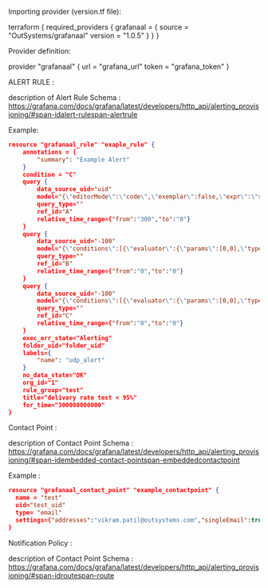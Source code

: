 Importing provider (version.tf file):

terraform {
  required_providers {
    grafanaal = {
      source = "OutSystems/grafanaal"
      version = "1.0.5"
    }
  }
}


Provider definition:

provider "grafanaal" {
  url = "grafana_url"
  token = "grafana_token"
}


ALERT RULE :

description of Alert Rule Schema : https://grafana.com/docs/grafana/latest/developers/http_api/alerting_provisioning/#span-idalert-rulespan-alertrule

Example:

```json
resource "grafanaal_rule" "exaple_rule" {
    annotations = {
        "summary": "Example Alert"
    }
    condition = "C"
    query {
        data_source_uid="uid"
        model="{\"editorMode\":\"code\",\"exemplar\":false,\"expr\":\"sum(increase(outsystems_udp_delivery_messages_success_total{}[$__range]))by(environment)/\\nsum(increase(outsystems_udp_delivery_messages_total{}[$__range]))by(environment)*100\",\"format\":\"time_series\",\"hide\":false,\"instant\":false,\"interval\":\"\",\"intervalMs\":1000,\"legendFormat\":\"__auto\",\"maxDataPoints\":43200,\"range\":true,\"refId\":\"A\"}"
        query_type=""
        ref_id="A"
        relative_time_range={"from":"300","to":"0"}
    }
    query {
        data_source_uid="-100"
        model="{\"conditions\":[{\"evaluator\":{\"params\":[0,0],\"type\":\"gt\"},\"operator\":{\"type\":\"and\"},\"query\":{\"params\":[]},\"reducer\":{\"params\":[],\"type\":\"avg\"},\"type\":\"query\"}],\"datasource\":{\"name\":\"Expression\",\"type\":\"__expr__\",\"uid\":\"__expr__\"},\"expression\":\"A\",\"hide\":false,\"intervalMs\":1000,\"maxDataPoints\":43200,\"reducer\":\"mean\",\"refId\":\"B\",\"settings\":{\"mode\":\"replaceNN\",\"replaceWithValue\":0},\"type\":\"reduce\"}"
        query_type=""
        ref_id="B"
        relative_time_range={"from":"0","to":"0"}
    }
    query {
        data_source_uid="-100"
        model="{\"conditions\":[{\"evaluator\":{\"params\":[0,0],\"type\":\"gt\"},\"operator\":{\"type\":\"and\"},\"query\":{\"params\":[]},\"reducer\":{\"params\":[],\"type\":\"avg\"},\"type\":\"query\"}],\"datasource\":{\"name\":\"Expression\",\"type\":\"__expr__\",\"uid\":\"__expr__\"},\"expression\":\"$B<95\",\"hide\":false,\"intervalMs\":1000,\"maxDataPoints\":43200,\"refId\":\"C\",\"type\":\"math\"}"
        query_type=""
        ref_id="C"
        relative_time_range={"from":"0","to":"0"}
    }
    exec_err_state="Alerting"
    folder_uid="folder_uid"
    labels={
        "name": "udp_alert"
    }
    no_data_state="OK"
    org_id="1"
    rule_group="test"
    title="delivary rate test < 95%"
    for_time="300000000000"
}
```

Contact Point :

description of Contact Point Schema : https://grafana.com/docs/grafana/latest/developers/http_api/alerting_provisioning/#span-idembedded-contact-pointspan-embeddedcontactpoint

Example :

```json
resource "grafanaal_contact_point" "example_contactpoint" {
  name = "test"
  uid="test_uid"
  type= "email"
  settings={"addresses":"vikram.patil@outsystems.com","singleEmail":true}
}
```

Notification Policy :

description of Contact Point Schema : https://grafana.com/docs/grafana/latest/developers/http_api/alerting_provisioning/#span-idroutespan-route




